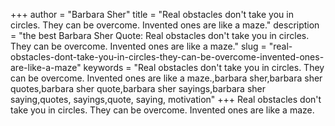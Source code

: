+++
author = "Barbara Sher"
title = "Real obstacles don't take you in circles. They can be overcome. Invented ones are like a maze."
description = "the best Barbara Sher Quote: Real obstacles don't take you in circles. They can be overcome. Invented ones are like a maze."
slug = "real-obstacles-dont-take-you-in-circles-they-can-be-overcome-invented-ones-are-like-a-maze"
keywords = "Real obstacles don't take you in circles. They can be overcome. Invented ones are like a maze.,barbara sher,barbara sher quotes,barbara sher quote,barbara sher sayings,barbara sher saying,quotes, sayings,quote, saying, motivation"
+++
Real obstacles don't take you in circles. They can be overcome. Invented ones are like a maze.
